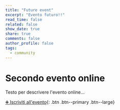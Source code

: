 ```yaml
---
title: "Future event"
excerpt: "Evento futuro!!"
read_time: false
related: false
show_date: true
share: true
comments: false
author_profile: false
tags:
  - community
---
```



# Secondo evento online
Testo per descrivere l'evento online...

[➕ Iscriviti all'evento](#link){: .btn .btn--primary .btn--large}
